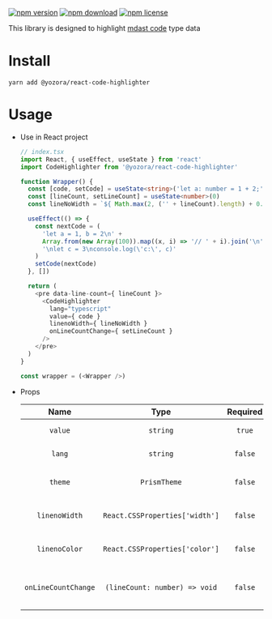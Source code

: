 [![npm version](https://img.shields.io/npm/v/@yozora/react-code-highlighter.svg)](https://www.npmjs.com/package/@yozora/react-code-highlighter)
[![npm download](https://img.shields.io/npm/dm/@yozora/react-code-highlighter.svg)](https://www.npmjs.com/package/@yozora/react-code-highlighter)
[![npm license](https://img.shields.io/npm/l/@yozora/react-code-highlighter.svg)](https://www.npmjs.com/package/@yozora/react-code-highlighter)


This library is designed to highlight [mdast code][] type data


# Install

  ```shell
  yarn add @yozora/react-code-highlighter
  ```

# Usage
  * Use in React project

    ```typescript
    // index.tsx
    import React, { useEffect, useState } from 'react'
    import CodeHighlighter from '@yozora/react-code-highlighter'

    function Wrapper() {
      const [code, setCode] = useState<string>('let a: number = 1 + 2;')
      const [lineCount, setLineCount] = useState<number>(0)
      const lineNoWidth = `${ Math.max(2, ('' + lineCount).length) + 0.5 }em`

      useEffect(() => {
        const nextCode = (
          'let a = 1, b = 2\n' +
          Array.from(new Array(100)).map((x, i) => '// ' + i).join('\n') +
          '\nlet c = 3\nconsole.log(\'c:\', c)'
        )
        setCode(nextCode)
      }, [])

      return (
        <pre data-line-count={ lineCount }>
          <CodeHighlighter
            lang="typescript"
            value={ code }
            linenoWidth={ lineNoWidth }
            onLineCountChange={ setLineCount }
          />
        </pre>
      )
    }

    const wrapper = (<Wrapper />)
    ```

  * Props

     Name                 | Type                           | Required  | Default    | Description
    :--------------------:|:------------------------------:|:---------:|:----------:|:-------------
     `value`              | `string`                       | `true`    | -          | Code content
     `lang`               | `string`                       | `false`   | -          | Code language
     `theme`              | `PrismTheme`                   | `false`   | vsDark     | Code highlight theme
     `linenoWidth`        | `React.CSSProperties['width']` | `false`   | `0`        | Code line number width
     `linenoColor`        | `React.CSSProperties['color']` | `false`   | `#858585`  | Code line number color
     `onLineCountChange`  | `(lineCount: number) => void`  | `false`   | -          | Callback of Code line count changing


[mdast code]: https://github.com/syntax-tree/mdast#code
